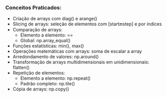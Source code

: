 ### Conceitos Praticados:
- Criação de arrays com diag() e arange()
- Slicing de arrays: seleção de elementos com [start:end:step] e por índices
- Comparação de arrays:
  - Elemento a elemento: ==
  - Global: np.array_equal()
- Funções estatísticas: min(), max()
- Operações matemáticas com arrays: soma de escalar a array
- Arredondamento de valores: np.around()
- Transformação de arrays multidimensionais em unidimensionais: flatten()
- Repetição de elementos:
  - Elemento a elemento: np.repeat()
  - Padrão completo: np.tile()
- Cópia de arrays: np.copy()
